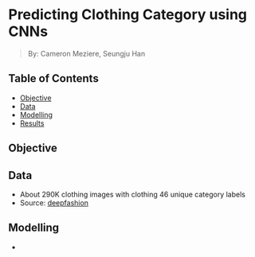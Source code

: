 # Predicting Clothing Category using CNNs
> By: Cameron Meziere, Seungju Han

## Table of Contents
- [Objective](#objective)
- [Data](#data)
- [Modelling](#modelling)
- [Results](#results)

## Objective


## Data
* About 290K clothing images with clothing 46 unique category labels
* Source: [deepfashion](http://mmlab.ie.cuhk.edu.hk/projects/DeepFashion/AttributePrediction.html)

## Modelling
* 
